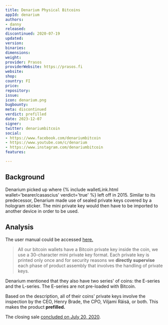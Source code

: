 ```yaml
---
title: Denarium Physical Bitcoins
appId: denarium
authors:
- danny
released: 
discontinued: 2020-07-19
updated: 
version: 
binaries: 
dimensions: 
weight: 
provider: Prasos
providerWebsite: https://prasos.fi
website: 
shop: 
country: FI
price: 
repository: 
issue: 
icon: denarium.png
bugbounty: 
meta: discontinued
verdict: prefilled
date: 2023-12-07
signer: 
twitter: denariumbitcoin
social:
- https://www.facebook.com/denariumbitcoin
- https://www.youtube.com/c/denarium
- https://www.instagram.com/denariumbitcoin
features: 

---
```


## Background

Denarium picked up where {% include walletLink.html wallet='bearer/casascius' verdict='true' %} left off in 2015. Similar to its predecessor, Denarium made use of sealed private keys covered by a hologram sticker. The mini private key would then have to be imported to another device in order to be used.

## Analysis 

The user manual could be accessed [here.](https://denarium.com/user-manual/index.html)

> All our bitcoin wallets have a Bitcoin private key inside the coin, we use a 30-character mini private key format. Each private key is printed only once and for security reasons we **directly supervise** each phase of product assembly that involves the handling of private keys.

Denarium mentioned that they also have two series' of coins: the E-series and the L-series. The E-series are not pre-loaded with Bitcoin. 

Based on the description, all of their coins' private keys involve the inspection by the CEO, Henry Brade, the CPO, Viljami Räisä, or both. This makes the product **prefilled.**

The closing sale [concluded on July 20, 2020](https://denarium.com/announcing-the-denarium-closing-sale/index.html). 
